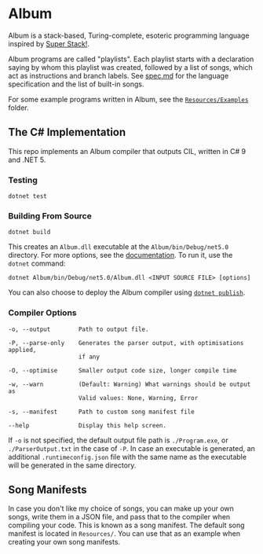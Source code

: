# Album

Album is a stack-based, Turing-complete, esoteric programming language inspired by [Super Stack!](https://esolangs.org/wiki/Super_Stack!).

Album programs are called "playlists". Each playlist starts with a declaration saying by whom this playlist was created, followed by a list of songs, which act as instructions and branch labels. See [spec.md](spec.md) for the language specification and the list of built-in songs.

For some example programs written in Album, see the [`Resources/Examples`](Resources/Examples) folder.

## The C# Implementation

This repo implements an Album compiler that outputs CIL, written in C# 9 and .NET 5.

### Testing

    dotnet test

### Building From Source

    dotnet build

This creates an `Album.dll` executable at the `Album/bin/Debug/net5.0` directory. For more options, see the [documentation](https://docs.microsoft.com/en-us/dotnet/core/tools/dotnet-build). To run it, use the `dotnet` command:

    dotnet Album/bin/Debug/net5.0/Album.dll <INPUT SOURCE FILE> [options]

You can also choose to deploy the Album compiler using [`dotnet publish`](https://docs.microsoft.com/en-us/dotnet/core/tools/dotnet-publish).

### Compiler Options

```none
-o, --output        Path to output file.

-P, --parse-only    Generates the parser output, with optimisations applied,
                    if any

-O, --optimise      Smaller output code size, longer compile time

-w, --warn          (Default: Warning) What warnings should be output as 
                    Valid values: None, Warning, Error

-s, --manifest      Path to custom song manifest file

--help              Display this help screen.
```

If `-o` is not specified, the default output file path is `./Program.exe`, or `./ParserOutput.txt` in the case of `-P`. In case an executable is generated, an additional `.runtimeconfig.json` file with the same name as the executable will be generated in the same directory.

## Song Manifests

In case you don't like my choice of songs, you can make up your own songs, write them in a JSON file, and pass that to the compiler when compiling your code. This is known as a song manifest. The default song manifest is located in `Resources/`. You can use that as an example when creating your own song manifests.